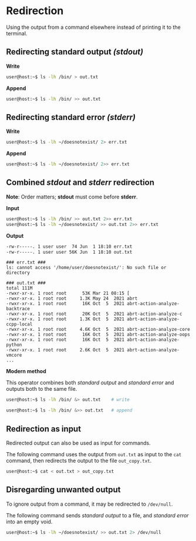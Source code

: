 
# Redirection

Using the output from a command elsewhere instead of printing it to the
terminal.

## Redirecting standard output *(stdout)*

**Write**
```bash
user@host:~$ ls -lh /bin/ > out.txt
```

**Append**
```bash
user@host:~$ ls -lh /bin/ >> out.txt
```

## Redirecting standard error *(stderr)*

**Write**
```bash
user@host:~$ ls -lh ~/doesnotexist/ 2> err.txt
```

**Append**
```bash
user@host:~$ ls -lh ~/doesnotexist/ 2>> err.txt
```

## Combined *stdout* and *stderr* redirection

**Note**: Order matters; **stdout** must come before **stderr**.

**Input**
```bash
user@host:~$ ls -lh /bin/ >> out.txt 2>> err.txt
user@host:~$ ls -lh ~/doesnotexist/ >> out.txt 2>> err.txt
```

**Output**
```bash
-rw-r-----. 1 user user  74 Jun  1 18:10 err.txt
-rw-r-----. 1 user user 56K Jun  1 18:10 out.txt
```

```
### err.txt ###
ls: cannot access '/home/user/doesnotexist/': No such file or directory
```

```
### out.txt ###
total 111M
-rwxr-xr-x. 1 root root      53K Mar 21 08:15 [
-rwxr-xr-x. 1 root root     1.3K May 24  2021 abrt
-rwxr-xr-x. 1 root root      16K Oct  5  2021 abrt-action-analyze-backtrace
-rwxr-xr-x. 1 root root      20K Oct  5  2021 abrt-action-analyze-c
-rwxr-xr-x. 1 root root     1.3K Oct  5  2021 abrt-action-analyze-ccpp-local
-rwxr-xr-x. 1 root root     4.6K Oct  5  2021 abrt-action-analyze-core
-rwxr-xr-x. 1 root root      16K Oct  5  2021 abrt-action-analyze-oops
-rwxr-xr-x. 1 root root      16K Oct  5  2021 abrt-action-analyze-python
-rwxr-xr-x. 1 root root     2.6K Oct  5  2021 abrt-action-analyze-vmcore
...
```

**Modern method**

This operator combines both *standard output* and *standard error* and
outputs both to the same file.

```bash
user@host:~$ ls -lh /bin/ &> out.txt    # write
```

```bash
user@host:~$ ls -lh /bin/ &>> out.txt   # append
```

## Redirection as input

Redirected output can also be used as input for commands.

The following command uses the output from `out.txt` as input to the
`cat` command, then redirects the output to the file `out_copy.txt`.

```bash
user@host:~$ cat < out.txt > out_copy.txt
```

## Disregarding unwanted output

To ignore output from a command, it may be redirected to `/dev/null`.

The following command sends *standard output* to a file, and *standard
error* into an empty void.

```bash
user@host:~$ ls -lh ~/doesnotexist/ >> out.txt 2> /dev/null
```
